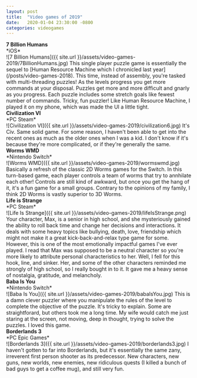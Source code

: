 ```yaml
---
layout: post
title:  "Video games of 2019"
date:   2020-01-04 23:30:00 -0800
categories: videogames
---
```


<h4 style="margin:0;">7 Billion Humans</h4>
*iOS*<br/>
![7 Billion Humans]({{ site.url }}/assets/video-games-2019/7BillionHumans.jpg)
This single player puzzle game is essentially the sequel to [Human Resource Machine which I chronicled last year](/posts/video-games-2018). This time, instead of assembly, you're tasked with multi-threading puzzles! As the levels progress you get more commands at your disposal. Puzzles get more and more difficult and gnarly as you progress. Each puzzle includes some stretch goals like fewest number of commands. Tricky, fun puzzler! Like Human Resource Machine, I played it on my phone, which was made the UI a little tight. 


<h4 style="margin:0;">Civilization VI</h4>
*PC Steam*<br/>
![Civilization VI]({{ site.url }}/assets/video-games-2019/civilization6.jpg)
It's Civ. Same solid game. For some reason, I haven't been able to get into the recent ones as much as the older ones when I was a kid. I don't know if it's because they're more complicated, or if they're generally the same. 

<h4 style="margin:0;">Worms WMD</h4>
*Nintendo Switch*<br/>
![Worms WMD]({{ site.url }}/assets/video-games-2019/wormswmd.jpg)
Basically a refresh of the classic 2D Worms games for the Switch. In this turn-based game, each player controls a team of worms that try to annhilate each other! Controls are still kind of awkward, but once you get the hang of it, it's a fun game for a small groups. Contrary to the opinions of my family, I think 2D Worms is vastly superior to 3D Worms.


<h4 style="margin:0;">Life is Strange</h4>
*PC Steam*<br/>
![Life Is Strange]({{ site.url }}/assets/video-games-2019/lifeIsStrange.png)
Your character, Max, is a senior in high school, and she mysteriously gained the ability to roll back time and change her decisions and interactions. It deals with some heavy topics like bullying, death, love, friendship which might not make it a great kick-back-and-relax type game for some. However, this is one of the most emotionally impactful games I've ever played. I read that Max was supposed to be a neutral character so you're more likely to attribute personal characteristics to her. Well, I fell for this hook, line, and sinker. Her, and some of the other characters reminded me strongly of high school, so I really bought in to it. It gave me a heavy sense of nostalgia, gratitude, and melancholy. 

<h4 style="margin:0;">Baba Is You</h4>
*Nintendo Switch*<br/>
![Baba Is You]({{ site.url }}/assets/video-games-2019/babaIsYou.jpg)
This is a damn clever puzzler where you manipulate the rules of the level to complete the objective of the puzzle. It's tricky to explain. Some are straightforard, but others took me a long time. My wife would catch me just staring at the screen, not moving, deep in thought, trying to solve the puzzles. I loved this game.

<h4 style="margin:0;">Borderlands 3</h4>
*PC Epic Games*<br/>
![Borderlands 3]({{ site.url }}/assets/video-games-2019/borderlands3.jpg)
I haven't gotten to far into Borderlands, but it's essentially the same zany, irreverent first person shooter as its predecessor. New characters, new guns, new worlds, new enemies, new ridiculous quests (I killed a bunch of bad guys to get a coffee mug), and still very fun.







